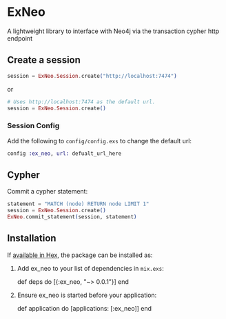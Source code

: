# ExNeo

A lightweight library to interface with Neo4j via the transaction cypher http endpoint 


## Create a session

```elixir
session = ExNeo.Session.create("http://localhost:7474")
```

or

```elixir
# Uses http://localhost:7474 as the default url.
session = ExNeo.Session.create()
```

### Session Config

Add the following to `config/config.exs` to change the default url:
```elixir
config :ex_neo, url: defualt_url_here
```

## Cypher

Commit a cypher statement:

```elixir
statement = "MATCH (node) RETURN node LIMIT 1"
session = ExNeo.Session.create()
ExNeo.commit_statement(session, statement)
```


## Installation

If [available in Hex](https://hex.pm/docs/publish), the package can be installed as:

  1. Add ex_neo to your list of dependencies in `mix.exs`:

        def deps do
          [{:ex_neo, "~> 0.0.1"}]
        end

  2. Ensure ex_neo is started before your application:

        def application do
          [applications: [:ex_neo]]
        end
